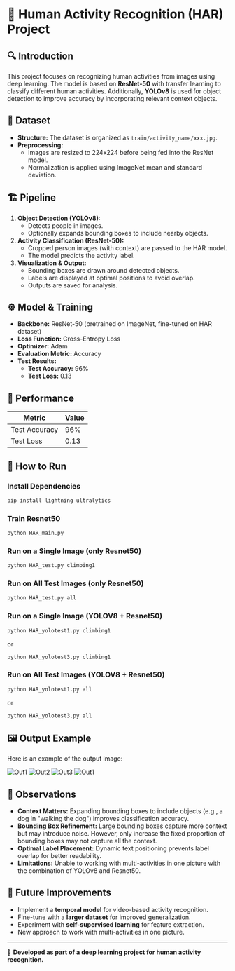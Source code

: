 # 📌 Human Activity Recognition (HAR) Project

## 🔍 Introduction
This project focuses on recognizing human activities from images using deep learning. The model is based on **ResNet-50** with transfer learning to classify different human activities. Additionally, **YOLOv8** is used for object detection to improve accuracy by incorporating relevant context objects.

## 📂 Dataset
- **Structure:** The dataset is organized as `train/activity_name/xxx.jpg`.
- **Preprocessing:**
  - Images are resized to 224x224 before being fed into the ResNet model.
  - Normalization is applied using ImageNet mean and standard deviation.
  
## 🏗️ Pipeline
1. **Object Detection (YOLOv8):**
   - Detects people in images.
   - Optionally expands bounding boxes to include nearby objects.
2. **Activity Classification (ResNet-50):**
   - Cropped person images (with context) are passed to the HAR model.
   - The model predicts the activity label.
3. **Visualization & Output:**
   - Bounding boxes are drawn around detected objects.
   - Labels are displayed at optimal positions to avoid overlap.
   - Outputs are saved for analysis.

## ⚙️ Model & Training
- **Backbone:** ResNet-50 (pretrained on ImageNet, fine-tuned on HAR dataset)
- **Loss Function:** Cross-Entropy Loss
- **Optimizer:** Adam
- **Evaluation Metric:** Accuracy
- **Test Results:**
  - **Test Accuracy:** 96%
  - **Test Loss:** 0.13

## 📌 Performance
| Metric  | Value  |
|---------|--------|
| Test Accuracy | 96% |
| Test Loss | 0.13 |

## 🚀 How to Run
### Install Dependencies
```bash
pip install lightning ultralytics
```
### Train Resnet50
```bash
python HAR_main.py
```
### Run on a Single Image (only Resnet50)
```bash
python HAR_test.py climbing1
```
### Run on All Test Images (only Resnet50)
```bash
python HAR_test.py all
```
### Run on a Single Image (YOLOV8 + Resnet50)
```bash
python HAR_yolotest1.py climbing1
```
or 
```bash
python HAR_yolotest3.py climbing1
```
### Run on All Test Images (YOLOV8 + Resnet50)
```bash
python HAR_yolotest1.py all
```
or 
```bash
python HAR_yolotest3.py all
```

## 🖼️ Output Example
Here is an example of the output image:

![Out1](Output/output_climbing1.jpg)
![Out2](Output/output_multi1.jpg)
![Out3](Output1/output_walking_dog1.jpg)
![Out1](Output2/output_walking_dog1.jpg)

## 🔬 Observations
- **Context Matters:** Expanding bounding boxes to include objects (e.g., a dog in "walking the dog") improves classification accuracy.
- **Bounding Box Refinement:** Large bounding boxes capture more context but may introduce noise. However, only increase the fixed proportion of bounding boxes may not capture all the context.
- **Optimal Label Placement:** Dynamic text positioning prevents label overlap for better readability.
- **Limitations:** Unable to working with multi-activities in one picture with the combination of YOLOv8 and Resnet50.

## 🔮 Future Improvements
- Implement a **temporal model** for video-based activity recognition.
- Fine-tune with a **larger dataset** for improved generalization.
- Experiment with **self-supervised learning** for feature extraction.
- New approach to work with multi-activities in one picture.

---
📌 **Developed as part of a deep learning project for human activity recognition.**


